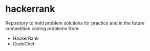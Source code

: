 # hackerrank
Repository to hold problem solutions for practice and in the future competition coding problems from:
- HackerRank
- CodeChef
